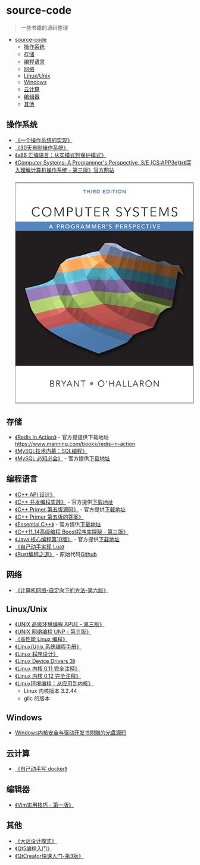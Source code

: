 # source-code

> 一些书籍的源码整理

- [source-code](#source-code)
  - [操作系统](#%e6%93%8d%e4%bd%9c%e7%b3%bb%e7%bb%9f)
  - [存储](#%e5%ad%98%e5%82%a8)
  - [编程语言](#%e7%bc%96%e7%a8%8b%e8%af%ad%e8%a8%80)
  - [网络](#%e7%bd%91%e7%bb%9c)
  - [Linux/Unix](#linuxunix)
  - [Windows](#windows)
  - [云计算](#%e4%ba%91%e8%ae%a1%e7%ae%97)
  - [编辑器](#%e7%bc%96%e8%be%91%e5%99%a8)
  - [其他](#%e5%85%b6%e4%bb%96)

## 操作系统

- [《一个操作系统的实现》](./an-orange-os-implementation)
- [《30天自制操作系统》](./30-days-make-operate-os)
- [《x86 汇编语言：从实模式到保护模式》](./x86-assemble-from-real-mode-to-protect-mode)
- [《Computer Systems: A Programmer's Perspective, 3/E (CS:APP3e)》/《深入理解计算机操作系统 - 第三版》](./cs_app3e)[官方网站](http://csapp.cs.cmu.edu/3e/code.html)
  ![](./images/csapp3e-cover.jpg)

## 存储

- [《Redis In Action》](./redis-in-action) - 官方提提供下载地址 <https://www.manning.com/books/redis-in-action>
- [《MySQL技术内幕：SQL编程》](./MySQL技术内幕：SQL编程)
- [《MySQL 必知必会》](./MySQL.Crash.Course) - 官方提供[下载地址](https://forta.com/books/0672327120/)

## 编程语言

- [《C++ API 设计》](./cpp-api-design)
- [《C++ 并发编程实践》](./CCiA_SourceCode) - 官方提供[下载地址](https://www.manning.com/books/c-plus-plus-concurrency-in-action)
- [《C++ Primer 第五版源码》](./CPP-Primer-5th-GCC_4_7_0) - 官方提供[下载地址](http://www.informit.com/store/c-plus-plus-primer-9780321714114)
- [《C++ Primer 第五版的答案》](./Cpp-Primer)
- [《Essential C++》](./essential-cpp) - 官方提供[下载地址](http://www.informit.com/store/essential-c-plus-plus-9780201485189)
- [《C++11_14高级编程 Boost程序库探秘 - 第三版》](./C++11_14高级编程_Boost_程序库探秘_第三版)
- [《Java 核心编程第10版》](./corejava10) - 官方提供[下载地址](http://horstmann.com/corejava/)
- [《自己动手实现 Lua》](./luago-book)
- [《Rust编程之道》](./tao-of-rust-codes) - 原始代码[Github](https://github.com/ZhangHanDong/tao-of-rust-codes)

## 网络

- [《计算机网络-自定向下的方法-第六版》](./Compute-Network-Top-Down-Approach)

## Linux/Unix

- [《UNIX 高级环境编程 APUE - 第三版》](./apue.v3)
- [《UNIX 网络编程 UNP - 第三版》](./unpv13e)
- [《高性能 Linux 编程》](./high-performance-linux)
- [《Linux/Unix 系统编程手册》](./TLPI)
- [《Linux 程序设计》](./beginning-linux-programming-4th-edition)
- [《Linux Device Drivers 3》](./ldd3)
- [《Linux 内核 0.11 完全注释》](./linux-kernel-0.11)
- [《Linux 内核 0.12 完全注释》](./linux-kernel-0.12)
- [《Linux环境编程：从应用到内核》](./programming-in-linux-enviroment-from-userspace-to-kernel)
  - Linux 内核版本 3.2.44
  - glic 的版本

## Windows

- [Windows内核安全与驱动开发书附赠的光盘源码](./Windows-kernel-security-and-driver-development)

## 云计算

- [《自己动手写 docker》](./mydocker-master)

## 编辑器

- [《Vim实用技巧 - 第一版》](./practice-vim-code)

## 其他

- [《大话设计模式》](./chatting-design-pattern)
- [《Qt5编程入门》](./Qt5编程入门)
- [《QtCreator快速入门-第3版》](./QtCreator快速入门-第3版)
